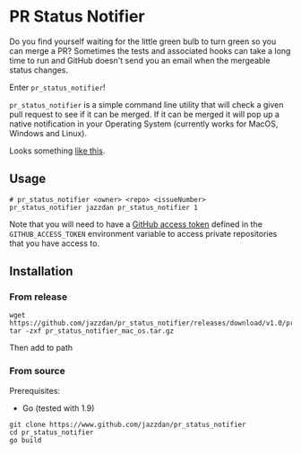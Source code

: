 # PR Status Notifier

Do you find yourself waiting for the little green bulb to turn green so you can merge a PR? Sometimes the tests and associated hooks can take a long time to run and GitHub doesn't send you an email when the mergeable status changes.

Enter `pr_status_notifier`!

`pr_status_notifier` is a simple command line utility that will check a given pull request to see if it can be merged. If it can be merged it will pop up a native notification in your Operating System (currently works for MacOS, Windows and Linux).

Looks something [like this](https://cl.ly/1J2z161G3S1k).

## Usage
```shell
# pr_status_notifier <owner> <repo> <issueNumber>
pr_status_notifier jazzdan pr_status_notifier 1
```

Note that you will need to have a [GitHub access token](https://github.com/settings/tokens) defined in the `GITHUB_ACCESS_TOKEN` environment variable to access private repositories that you have access to.

## Installation

### From release
```shell
wget https://github.com/jazzdan/pr_status_notifier/releases/download/v1.0/pr_status_notifier_mac_os.tar.gz
tar -zxf pr_status_notifier_mac_os.tar.gz
```

Then add to path

### From source
Prerequisites:
* Go (tested with 1.9)

```shell
git clone https://www.github.com/jazzdan/pr_status_notifier
cd pr_status_notifier
go build
```
